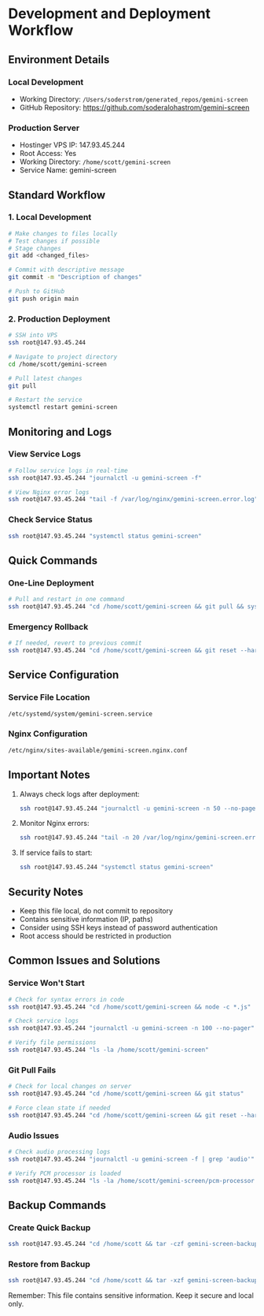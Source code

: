 # Development and Deployment Workflow

## Environment Details

### Local Development
- Working Directory: `/Users/soderstrom/generated_repos/gemini-screen`
- GitHub Repository: https://github.com/soderalohastrom/gemini-screen

### Production Server
- Hostinger VPS IP: 147.93.45.244
- Root Access: Yes
- Working Directory: `/home/scott/gemini-screen`
- Service Name: gemini-screen

## Standard Workflow

### 1. Local Development
```bash
# Make changes to files locally
# Test changes if possible
# Stage changes
git add <changed_files>

# Commit with descriptive message
git commit -m "Description of changes"

# Push to GitHub
git push origin main
```

### 2. Production Deployment
```bash
# SSH into VPS
ssh root@147.93.45.244

# Navigate to project directory
cd /home/scott/gemini-screen

# Pull latest changes
git pull

# Restart the service
systemctl restart gemini-screen
```

## Monitoring and Logs

### View Service Logs
```bash
# Follow service logs in real-time
ssh root@147.93.45.244 "journalctl -u gemini-screen -f"

# View Nginx error logs
ssh root@147.93.45.244 "tail -f /var/log/nginx/gemini-screen.error.log"
```

### Check Service Status
```bash
ssh root@147.93.45.244 "systemctl status gemini-screen"
```

## Quick Commands

### One-Line Deployment
```bash
# Pull and restart in one command
ssh root@147.93.45.244 "cd /home/scott/gemini-screen && git pull && systemctl restart gemini-screen"
```

### Emergency Rollback
```bash
# If needed, revert to previous commit
ssh root@147.93.45.244 "cd /home/scott/gemini-screen && git reset --hard HEAD~1 && systemctl restart gemini-screen"
```

## Service Configuration

### Service File Location
```bash
/etc/systemd/system/gemini-screen.service
```

### Nginx Configuration
```bash
/etc/nginx/sites-available/gemini-screen.nginx.conf
```

## Important Notes

1. Always check logs after deployment:
   ```bash
   ssh root@147.93.45.244 "journalctl -u gemini-screen -n 50 --no-pager"
   ```

2. Monitor Nginx errors:
   ```bash
   ssh root@147.93.45.244 "tail -n 20 /var/log/nginx/gemini-screen.error.log"
   ```

3. If service fails to start:
   ```bash
   ssh root@147.93.45.244 "systemctl status gemini-screen"
   ```

## Security Notes

- Keep this file local, do not commit to repository
- Contains sensitive information (IP, paths)
- Consider using SSH keys instead of password authentication
- Root access should be restricted in production

## Common Issues and Solutions

### Service Won't Start
```bash
# Check for syntax errors in code
ssh root@147.93.45.244 "cd /home/scott/gemini-screen && node -c *.js"

# Check service logs
ssh root@147.93.45.244 "journalctl -u gemini-screen -n 100 --no-pager"

# Verify file permissions
ssh root@147.93.45.244 "ls -la /home/scott/gemini-screen"
```

### Git Pull Fails
```bash
# Check for local changes on server
ssh root@147.93.45.244 "cd /home/scott/gemini-screen && git status"

# Force clean state if needed
ssh root@147.93.45.244 "cd /home/scott/gemini-screen && git reset --hard && git pull"
```

### Audio Issues
```bash
# Check audio processing logs
ssh root@147.93.45.244 "journalctl -u gemini-screen -f | grep 'audio'"

# Verify PCM processor is loaded
ssh root@147.93.45.244 "ls -la /home/scott/gemini-screen/pcm-processor.js"
```

## Backup Commands

### Create Quick Backup
```bash
ssh root@147.93.45.244 "cd /home/scott && tar -czf gemini-screen-backup-\$(date +%Y%m%d).tar.gz gemini-screen"
```

### Restore from Backup
```bash
ssh root@147.93.45.244 "cd /home/scott && tar -xzf gemini-screen-backup-[DATE].tar.gz"
```

Remember: This file contains sensitive information. Keep it secure and local only.